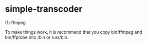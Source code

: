 # simple-transcoder

(1) ffmpeg

To make things work, it is recommend that you copy bin/ffmpeg and bin/ffprobe into /bin or /usr/bin.
